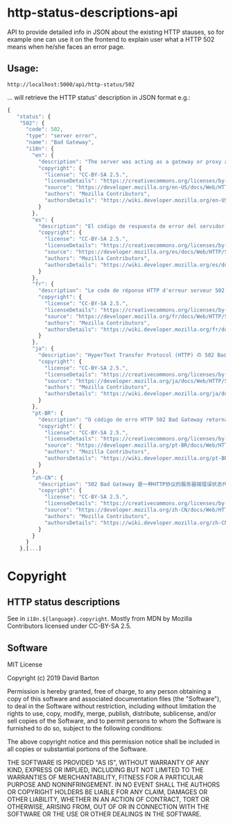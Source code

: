 # http-status-descriptions-api

API to provide detailed info in JSON about the existing HTTP stauses, so for example one can use it on the frontend to explain user what a HTTP 502 means when he/she faces an error page.

## Usage:

`http://localhost:5000/api/http-status/502`

... will retrieve the HTTP status' description in JSON format e.g.:

```javascript
{
   "status": {
    "502": {
      "code": 502,
      "type": "server error",
      "name": "Bad Gateway",
      "i18n": {
        "en": {
          "description": "The server was acting as a gateway or proxy and received an invalid response from the upstream server.",
          "copyright": {
            "license": "CC-BY-SA 2.5.",
            "licenseDetails": "https://creativecommons.org/licenses/by-sa/2.5/",
            "source": "https://developer.mozilla.org/en-US/docs/Web/HTTP/Status/502",
            "authors": "Mozilla Contributors",
            "authorsDetails": "https://wiki.developer.mozilla.org/en-US/docs/Web/HTTP/Status/502$history"
          }
        },
        "es": {
          "description": "El código de respuesta de error del servidor de HTTP 502 Bad Gateway indica que el servidor, mientras actuaba como una puerta de enlace o proxy, recibió una respuesta no válida del servidor ascendente.",
          "copyright": {
            "license": "CC-BY-SA 2.5.",
            "licenseDetails": "https://creativecommons.org/licenses/by-sa/2.5/",
            "source": "https://developer.mozilla.org/es/docs/Web/HTTP/Status/502",
            "authors": "Mozilla Contributors",
            "authorsDetails": "https://wiki.developer.mozilla.org/es/docs/Web/HTTP/Status/502$history"
          }
        },
        "fr": {
          "description": "Le code de réponse HTTP d'erreur serveur 502 Bad Gateway indique que le serveur, agissant comme une passerelle ou un proxy, a reçu une réponse invalide depuis le serveur en amont.\nUne passerelle peut faire référence à différents éléments en réseaux et une erreur 502 est habituellement quelque chose que vous ne pouvez pas corriger, mais qui nécessite une correction sur le serveur web ou le proxy par lequel vous passez pour y accéder.",
          "copyright": {
            "license": "CC-BY-SA 2.5.",
            "licenseDetails": "https://creativecommons.org/licenses/by-sa/2.5/",
            "source": "https://developer.mozilla.org/fr/docs/Web/HTTP/Status/502",
            "authors": "Mozilla Contributors",
            "authorsDetails": "https://wiki.developer.mozilla.org/fr/docs/Web/HTTP/Status/502$history"
          }
        },
        "ja": {
          "description": "HyperText Transfer Protocol (HTTP) の 502 Bad Gateway サーバーエラーレスポンスコードは、ゲートウェイまたはプロキシとして機能しているサーバーが上流のサーバーから無効なレスポンスを受け取ったことを示しています。",
          "copyright": {
            "license": "CC-BY-SA 2.5.",
            "licenseDetails": "https://creativecommons.org/licenses/by-sa/2.5/",
            "source": "https://developer.mozilla.org/ja/docs/Web/HTTP/Status/502",
            "authors": "Mozilla Contributors",
            "authorsDetails": "https://wiki.developer.mozilla.org/ja/docs/Web/HTTP/Status/502$history"
          }
        },
        "pt-BR": {
          "description": "O código de erro HTTP 502 Bad Gateway retornado pelo servidor indica que ele, enquanto atuando como um servidor intermediário (gateway ou proxy), recebeu uma resposta inválida do servidor para o qual a requisição foi encaminhada (upstream server).",
          "copyright": {
            "license": "CC-BY-SA 2.5.",
            "licenseDetails": "https://creativecommons.org/licenses/by-sa/2.5/",
            "source": "https://developer.mozilla.org/pt-BR/docs/Web/HTTP/Status/502",
            "authors": "Mozilla Contributors",
            "authorsDetails": "https://wiki.developer.mozilla.org/pt-BR/docs/Web/HTTP/Status/502$history"
          }
        },
        "zh-CN": {
          "description": "502 Bad Gateway 是一种HTTP协议的服务器端错误状态代码，它表示作为网关或代理角色的服务器，从上游服务器（如tomcat、php-fpm）中接收到的响应是无效的。\nGateway （网关）在计算机网络体系中可以指代不同的设备，502 错误通常不是客户端能够修复的，而是需要由途径的Web服务器或者代理服务器对其进行修复。\n网路中有许多不同类型的错误代码，例如：500、502、503、504…等等，每一种错误代码都表示不同的错误。",
          "copyright": {
            "license": "CC-BY-SA 2.5.",
            "licenseDetails": "https://creativecommons.org/licenses/by-sa/2.5/",
            "source": "https://developer.mozilla.org/zh-CN/docs/Web/HTTP/Status/502",
            "authors": "Mozilla Contributors",
            "authorsDetails": "https://wiki.developer.mozilla.org/zh-CN/docs/Web/HTTP/Status/502$history"
          }
        }
      }
    },[...]
```

# Copyright

## HTTP status descriptions

See in `i18n.${language}.copyright`. Mostly from MDN by Mozilla Contributors licensed under CC-BY-SA 2.5.

## Software

MIT License

Copyright (c) 2019 David Barton

Permission is hereby granted, free of charge, to any person obtaining a copy of this software and associated documentation files (the "Software"), to deal in the Software without restriction, including without limitation the rights to use, copy, modify, merge, publish, distribute, sublicense, and/or sell copies of the Software, and to permit persons to whom the Software is furnished to do so, subject to the following conditions:

The above copyright notice and this permission notice shall be included in all copies or substantial portions of the Software.

THE SOFTWARE IS PROVIDED "AS IS", WITHOUT WARRANTY OF ANY KIND, EXPRESS OR IMPLIED, INCLUDING BUT NOT LIMITED TO THE WARRANTIES OF MERCHANTABILITY, FITNESS FOR A PARTICULAR PURPOSE AND NONINFRINGEMENT. IN NO EVENT SHALL THE AUTHORS OR COPYRIGHT HOLDERS BE LIABLE FOR ANY CLAIM, DAMAGES OR OTHER LIABILITY, WHETHER IN AN ACTION OF CONTRACT, TORT OR OTHERWISE, ARISING FROM, OUT OF OR IN CONNECTION WITH THE SOFTWARE OR THE USE OR OTHER DEALINGS IN THE SOFTWARE.
